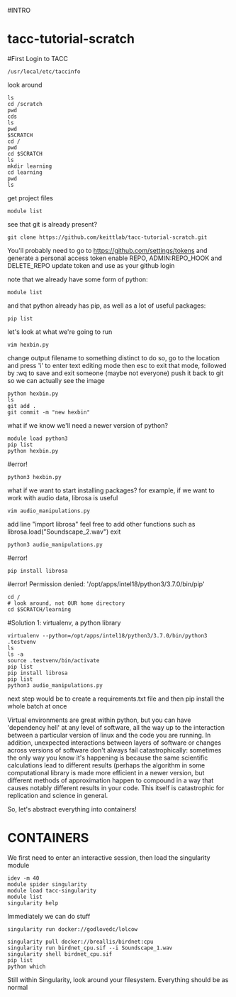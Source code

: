 #INTRO

# tacc-tutorial-scratch

#First Login to TACC
```
/usr/local/etc/taccinfo
```

look around

```
ls
cd /scratch
pwd
cds
ls
pwd
$SCRATCH
cd /
pwd
cd $SCRATCH
ls
mkdir learning
cd learning
pwd
ls
```

get project files

```
module list 
```

see that git is already present?

```
git clone https://github.com/keittlab/tacc-tutorial-scratch.git

```
You'll probably need to go to https://github.com/settings/tokens and generate a personal access token
enable REPO, ADMIN:REPO_HOOK and DELETE_REPO
update token and use as your github login

note that we already have some form of python:

```
module list
```
and that python already has pip, as well as a lot of useful packages:

```
pip list
```

let's look at what we're going to run

```
vim hexbin.py
```

change output filename to something distinct
to do so, go to the location and press 'i' to enter text editing mode
then esc to exit that mode, followed by :wq to save and exit
someone (maybe not everyone) push it back to git so we can actually see the image

```
python hexbin.py
ls
git add .
git commit -m "new hexbin"
```

what if we know we'll need a newer version of python?

```
module load python3
pip list
python hexbin.py
```

#error!

```
python3 hexbin.py
```
what if we want to start installing packages?
for example, if we want to work with audio data, librosa is useful

```
vim audio_manipulations.py 
```

add line "import librosa"
feel free to add other functions such as librosa.load("Soundscape_2.wav")
exit

```
python3 audio_manipulations.py 
```

#error!

```
pip install librosa
```

#error!
Permission denied: '/opt/apps/intel18/python3/3.7.0/bin/pip'

```
cd /
# look around, not OUR home directory
cd $SCRATCH/learning
```

#Solution 1: virtualenv, a python library

```
virtualenv --python=/opt/apps/intel18/python3/3.7.0/bin/python3 .testvenv
ls
ls -a
source .testvenv/bin/activate
pip list
pip install librosa
pip list
python3 audio_manipulations.py 
```


next step would be to create a requirements.txt file and then pip install the whole batch at once

Virtual environments are great within python, but you can have 'dependency hell'
at any level of software, all the way up to the interaction between a particular version of linux
and the code you are running. In addition, unexpected interactions between layers of software or 
changes across versions of software don't always fail catastrophically: sometimes the only way you know it's 
happening is because the same  scientific calculations lead to different results (perhaps the algorithm in some 
computational library is made more efficient in a newer version, but different methods of approximation
happen to compound in a way that causes notably different results in your code. This itself is catastrophic
for replication and science in general.

So, let's abstract everything into containers!

# CONTAINERS

We first need to enter an interactive session, then load the singularity module

```
idev -m 40
module spider singularity
module load tacc-singularity
module list
singularity help
```

Immediately we can do stuff

```
singularity run docker://godlovedc/lolcow

singularity pull docker://breallis/birdnet:cpu
singularity run birdnet_cpu.sif --i Soundscape_1.wav
singularity shell birdnet_cpu.sif
pip list
python which

```

Still within Singularity, look around your filesystem. Everything should be as normal






